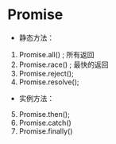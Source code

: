 # Promise

- 静态方法：

1. Promise.all() ; 所有返回
2. Promise.race() ; 最快的返回
3. Promise.reject();
4. Promise.resolve();

- 实例方法：

5. Promise.then();
6. Promise.catch()
7. Promise.finally()
